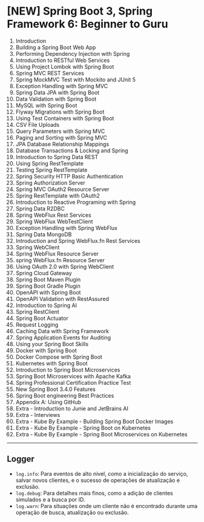 # [NEW] Spring Boot 3, Spring Framework 6: Beginner to Guru

1. Introduction
2. Building a Spring Boot Web App
3. Performing Dependency Injection with Spring
4. Introduction to RESTful Web Services
5. Using Project Lombok with Spring Boot
6. Spring MVC REST Services
7. Spring MockMVC Test with Mockito and JUnit 5
8. Exception Handling with Spring MVC
9. Spring Data JPA with Spring Boot
10. Data Validation with Spring Boot
11. MySQL with Spring Boot
12. Flyway Migrations with Spring Boot
13. Using Test Containers with Spring Boot
14. CSV File Uploads
15. Query Parameters with Spring MVC
16. Paging and Sorting with Spring MVC
17. JPA Database Relationship Mappings
18. Database Transactions & Locking and Spring
19. Introduction to Spring Data REST
20. Using Spring RestTemplate
21. Testing Spring RestTemplate
22. Spring Security HTTP Basic Authentication
23. Spring Authorization Server
24. Spring MVC OAuth2 Resource Server
25. Spring RestTemplate with OAuth2
26. Introduction to Reactive Programing with Spring
27. Spring Data R2DBC
28. Spring WebFlux Rest Services
29. Spring WebFlux WebTestClient
30. Exception Handling with Spring WebFlux
31. Spring Data MongoDB
32. Introduction and Spring WebFlux.fn Rest Services
33. Spring WebClient
34. Spring WebFlux Resource Server
35. spring WebFlux.fn Resource Server
36. Using OAuth 2.0 with Spring WebClient
37. Spring Cloud Gateway
38. Spring Boot Maven Plugin
39. Spring Boot Gradle Plugin
40. OpenAPI with Spring Boot
41. OpenAPI Validation with RestAssured
42. Introduction to Spring AI
43. Spring RestClient
44. Spring Boot Actuator
45. Request Logging
46. Caching Data with Spring Framework
47. Spring Application Events for Auditing
48. Using your Spring Boot Skills
49. Docker with Spring Boot
50. Docker Compose with Spring Boot
51. Kubernetes with Spring Boot
52. Introduction to Spring Boot Microservices
53. Spring Boot Microservices with Apache Kafka
54. Spring Professional Certification Practice Test
55. New Spring Boot 3.4.0 Features
56. Spring Boot engineering Best Practices
57. Appendix A: Using GitHub
58. Extra - Introduction to Junie and JetBrains AI
59. Extra - Interviews
60. Extra - Kube By Example - Building Spring Boot Docker Images
61. Extra - Kube By Example - Spring Boot on Kubernetes
62. Extra - Kube By Example - Spring Boot Microservices on Kubernetes

---

## Logger

* `log.info`: Para eventos de alto nível, como a inicialização do serviço, salvar novos clientes, e o sucesso de
  operações de atualização e exclusão.
* `log.debug`: Para detalhes mais finos, como a adição de clientes simulados e a busca por ID.
* `log.warn`: Para situações onde um cliente não é encontrado durante uma operação de busca, atualização ou exclusão.
